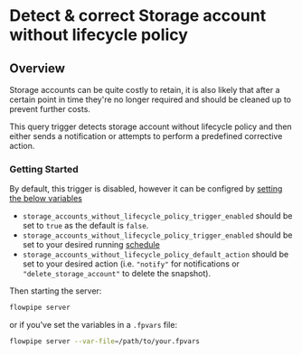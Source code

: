 # Detect & correct Storage account without lifecycle policy

## Overview

Storage accounts can be quite costly to retain, it is also likely that after a certain point in time they're no longer required and should be cleaned up to prevent further costs.

This query trigger detects storage account without lifecycle policy and then either sends a notification or attempts to perform a predefined corrective action.

### Getting Started

By default, this trigger is disabled, however it can be configred by [setting the below variables](https://flowpipe.io/docs/build/mod-variables#passing-input-variables)
- `storage_accounts_without_lifecycle_policy_trigger_enabled` should be set to `true` as the default is `false`.
- `storage_accounts_without_lifecycle_policy_trigger_enabled` should be set to your desired running [schedule](https://flowpipe.io/docs/flowpipe-hcl/trigger/schedule#more-examples)
- `storage_accounts_without_lifecycle_policy_default_action` should be set to your desired action (i.e. `"notify"` for notifications or `"delete_storage_account"` to delete the snapshot).

Then starting the server:
```sh
flowpipe server
```

or if you've set the variables in a `.fpvars` file:
```sh
flowpipe server --var-file=/path/to/your.fpvars
```